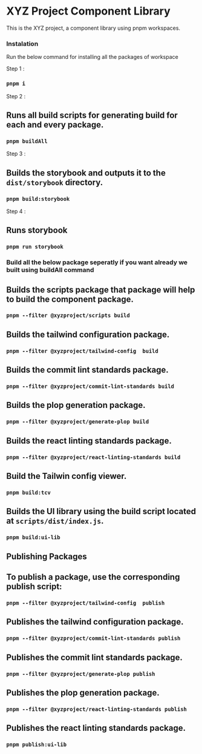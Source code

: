 # XYZ Project Component Library
This is the XYZ project, a component library using pnpm workspaces.

### Instalation 
Run the below command for installing all the packages of workspace

Step 1 : 
### `pnpm i`

Step 2 : 
## Runs all build scripts for generating build for each and every package.
### `pnpm buildAll`

Step 3 : 
## Builds the storybook and outputs it to the `dist/storybook` directory.
### `pnpm build:storybook`

Step 4 : 
## Runs storybook 
###  `pnpm run storybook`


### Build all the below package seperatly if you want already we built using buildAll command

## Builds the scripts package that package will help to build the component package.

### `pnpm --filter @xyzproject/scripts build`

## Builds the tailwind configuration package.

### `pnpm --filter @xyzproject/tailwind-config  build`

## Builds the commit lint standards package.

### `pnpm --filter @xyzproject/commit-lint-standards build`

## Builds the plop generation package.

### `pnpm --filter @xyzproject/generate-plop build`

## Builds the react linting standards package.

### `pnpm --filter @xyzproject/react-linting-standards build`

##  Build the Tailwin config viewer.

### `pnpm build:tcv`

## Builds the UI library using the build script located at `scripts/dist/index.js`.

### `pnpm build:ui-lib`

## Publishing Packages

## To publish a package, use the corresponding publish script:

### `pnpm --filter @xyzproject/tailwind-config  publish`

## Publishes the tailwind configuration package.

### `pnpm --filter @xyzproject/commit-lint-standards publish`

## Publishes the commit lint standards package.

### `pnpm --filter @xyzproject/generate-plop publish`

## Publishes the plop generation package.

### `pnpm --filter @xyzproject/react-linting-standards publish`

## Publishes the react linting standards package.

### `pnpm publish:ui-lib`

